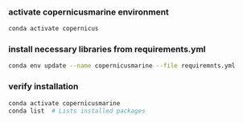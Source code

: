### activate copernicusmarine environment
```bash
conda activate copernicus
```
### install necessary libraries from requirements.yml
```bash
conda env update --name copernicusmarine --file requiremnts.yml
```
### verify installation
```bash
conda activate copernicusmarine
conda list  # Lists installed packages
```

